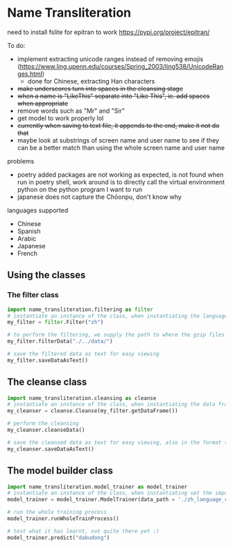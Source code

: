 # Name Transliteration

need to install fslite for epitran to work
<https://pypi.org/project/epitran/>

To do:

- implement extracting unicode ranges instead of removing emojis (<https://www.ling.upenn.edu/courses/Spring_2003/ling538/UnicodeRanges.html>)
  - done for Chinese, extracting Han characters
- ~~make underscores turn into spaces in the cleansing stage~~
- ~~when a name is "LikeThis" separate into "Like This", ie. add spaces when appropriate~~
- remove words such as "Mr" and "Sir"
- get model to work properly lol
- ~~currently when saving to text file, it appends to the end, make it not do that~~
- maybe look at substrings of screen name and user name to see if they can be a better match than using the whole screen name and user name

problems

- poetry added packages are not working as expected, is not found when run in poetry shell, work around is to directly call the virtual environment python on the python program I want to run
- japanese does not capture the Chōonpu, don't know why

languages supported

- Chinese
- Spanish
- Arabic
- Japanese
- French

## Using the classes

### The filter class

```python
import name_transliteration.filtering as filter
# instantiate an instance of the class, when instantiating the language is also set
my_filter = filter.Filter("zh")

# to perform the filtering, we supply the path to where the gzip files are stored
my_filter.filterData("./../data/")

# save the filtered data as text for easy viewing
my_filter.saveDataAsText()
```

## The cleanse class

```python
import name_transliteration.cleansing as cleanse
# instantiate an instance of the class, when instantiating the data frame to be cleansed on is also set
my_cleanser = cleanse.Cleanse(my_filter.getDataFrame())

# perform the cleansing
my_cleanser.cleanseData()

# save the cleansed data as text for easy viewing, also in the format that can be processed by the model builder
my_cleanser.saveDataAsText()
```

## The model builder class

```python
import name_transliteration.model_trainer as model_trainer
# instantiate an instance of the class, when instantiating set the important variables of the class
model_trainer = model_trainer.ModelTrainer(data_path = './zh_language_cleansed.txt', num_samples = 650)

# run the whole training process
model_trainer.runWholeTrainProcess()

# test what it has learnt, not quite there yet :)
model_trainer.predict("dabudong")
```
